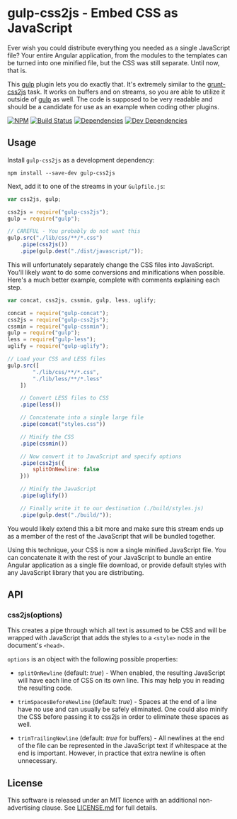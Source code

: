 gulp-css2js - Embed CSS as JavaScript
=====================================

Ever wish you could distribute everything you needed as a single JavaScript file?  Your entire Angular application, from the modules to the templates can be turned into one minified file, but the CSS was still separate.  Until now, that is.

This [gulp] plugin lets you do exactly that.  It's extremely similar to the [grunt-css2js] task.  It works on buffers and on streams, so you are able to utilize it outside of [gulp] as well.  The code is supposed to be very readable and should be a candidate for use as an example when coding other plugins.

[![NPM][npm-image]][NPM]
[![Build Status][travis-image]][Travis CI]
[![Dependencies][dependencies-image]][Dependencies]
[![Dev Dependencies][devdependencies-image]][Dev Dependencies]


Usage
-----

Install `gulp-css2js` as a development dependency:

```shell
npm install --save-dev gulp-css2js
```

Next, add it to one of the streams in your `Gulpfile.js`:

```javascript
var css2js, gulp;

css2js = require("gulp-css2js");
gulp = require("gulp");

// CAREFUL - You probably do not want this
gulp.src("./lib/css/**/*.css")
    .pipe(css2js())
    .pipe(gulp.dest("./dist/javascript/"));
```

This will unfortunately separately change the CSS files into JavaScript.  You'll likely want to do some conversions and minifications when possible.  Here's a much better example, complete with comments explaining each step.

```javascript
var concat, css2js, cssmin, gulp, less, uglify;

concat = require("gulp-concat");
css2js = require("gulp-css2js");
cssmin = require("gulp-cssmin");
gulp = require("gulp");
less = require("gulp-less");
uglify = require("gulp-uglify");

// Load your CSS and LESS files
gulp.src([
        "./lib/css/**/*.css",
        "./lib/less/**/*.less"
    ])

    // Convert LESS files to CSS
    .pipe(less())

    // Concatenate into a single large file
    .pipe(concat("styles.css"))

    // Minify the CSS
    .pipe(cssmin())

    // Now convert it to JavaScript and specify options
    .pipe(css2js({
        splitOnNewline: false
    }))

    // Minify the JavaScript
    .pipe(uglify())

    // Finally write it to our destination (./build/styles.js)
    .pipe(gulp.dest("./build/"));
```

You would likely extend this a bit more and make sure this stream ends up as a member of the rest of the JavaScript that will be bundled together.

Using this technique, your CSS is now a single minified JavaScript file.  You can concatenate it with the rest of your JavaScript to bundle an entire Angular application as a single file download, or provide default styles with any JavaScript library that you are distributing.


API
---

### css2js(options)

This creates a pipe through which all text is assumed to be CSS and will be wrapped with JavaScript that adds the styles to a `<style>` node in the document's `<head>`.

`options` is an object with the following possible properties:

* `splitOnNewline` (default: *true*) - When enabled, the resulting JavaScript will have each line of CSS on its own line.  This may help you in reading the resulting code.

* `trimSpacesBeforeNewline` (default: *true*) - Spaces at the end of a line have no use and can usually be safely eliminated.  One could also minify the CSS before passing it to css2js in order to eliminate these spaces as well.

* `trimTrailingNewline` (default: *true* for buffers) - All newlines at the end of the file can be represented in the JavaScript text if whitespace at the end is important.  However, in practice that extra newline is often unnecessary.


License
-------

This software is released under an MIT licence with an additional non-advertising clause.  See [LICENSE.md](LICENSE.md) for full details.


[Dependencies]: https://david-dm.org/tests-always-included/gulp-css2js
[dependencies-image]: https://david-dm.org/tests-always-included/gulp-css2js.png
[Dev Dependencies]: https://david-dm.org/tests-always-included/gulp-css2js#info=devDependencies
[devdependencies-image]: https://david-dm.org/tests-always-included/gulp-css2js/dev-status.png
[grunt-css2js]: https://github.com/ragiragi/grunt-css2js
[gulp]: https://github.com/wearefractal/gulp
[NPM]: https://npmjs.org/package/gulp-css2js
[npm-image]: https://nodei.co/npm/gulp-css2js.png?downloads=true&stars=true
[Travis CI]: http://travis-ci.org/tests-always-included/gulp-css2js
[travis-image]: https://secure.travis-ci.org/tests-always-included/gulp-css2js.png
